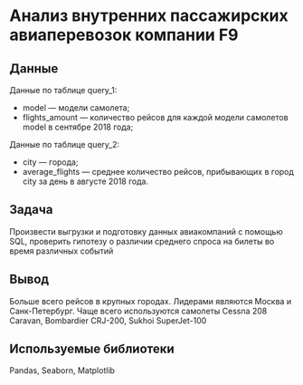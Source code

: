 # Анализ внутренних пассажирских авиаперевозок компании F9
## Данные

Данные по таблице query_1:

* model — модели самолета;
* flights_amount — количество рейсов для каждой модели самолетов model в сентябре 2018 года;

Данные по таблице query_2:

* city — города;
* average_flights — среднее количество рейсов, прибывающих в город city за день в августе 2018 года.

## Задача

Произвести выгрузки и подготовку данных авиакомпаний с помощью SQL, проверить гипотезу о различии среднего спроса на билеты во время различных событий

## Вывод

Больше всего рейсов в крупных городах. Лидерами являются Москва и Санк-Петербург.
Чаще всего используются самолеты Cessna 208 Caravan, Bombardier CRJ-200, Sukhoi SuperJet-100

## Используемые библиотеки

Pandas, Seaborn, Matplotlib
